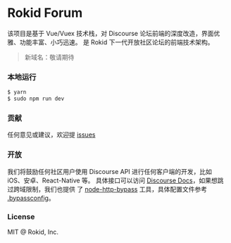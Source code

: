 # Rokid Forum

该项目是基于 Vue/Vuex 技术栈，对 Discourse 论坛前端的深度改造，界面优雅、功能丰富、小巧迅速。
是 Rokid 下一代开放社区论坛的前端技术架构。

> 新域名：敬请期待

### 本地运行

```sh
$ yarn
$ sudo npm run dev
```

### 贡献

任何意见或建议，欢迎提 [issues](issues/new)

### 开放

我们将鼓励任何社区用户使用 Discourse API 进行任何客户端的开发，比如 iOS、安卓、React-Native 等。
具体接口可以访问 [Discourse Docs](http://docs.discourse.org/)，如果想跳过跨域限制，我们也提供
了 [node-http-bypass](https://github.com/Rokid/node-http-bypass) 工具，具体配置文件参考
[.bypassconfig](.bypassconfig)。

### License

MIT @ Rokid, Inc.
